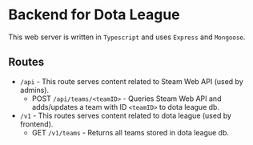 # Backend for Dota League

This web server is written in `Typescript` and uses `Express` and `Mongoose`.

## Routes
- `/api` - This route serves content related to Steam Web API (used by admins).
	- POST `/api/teams/<teamID>` - Queries Steam Web API and adds/updates a team with ID `<teamID>` to dota league db.
- `/v1` - This routes serves content related to dota league (used by frontend).
	- GET `/v1/teams` - Returns all teams stored in dota league db.
